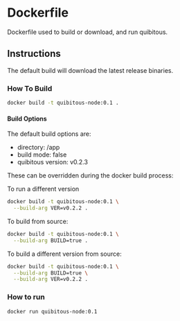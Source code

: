 # Dockerfile

Dockerfile used to build or download, and run quibitous.

## Instructions

The default build will download the latest release binaries.

### How To Build

```bash
docker build -t quibitous-node:0.1 .
```

#### Build Options

The default build options are:
- directory: /app
- build mode: false
- quibitous version: v0.2.3

These can be overridden during the docker build process:

To run a different version
```bash
docker build -t quibitous-node:0.1 \
  --build-arg VER=v0.2.2 .
```

To build from source:
```bash
docker build -t quibitous-node:0.1 \
  --build-arg BUILD=true .
```

To build a different version from source:
```bash
docker build -t quibitous-node:0.1 \
  --build-arg BUILD=true \
  --build-arg VER=v0.2.2 .
```

### How to run

```bash
docker run quibitous-node:0.1
```
